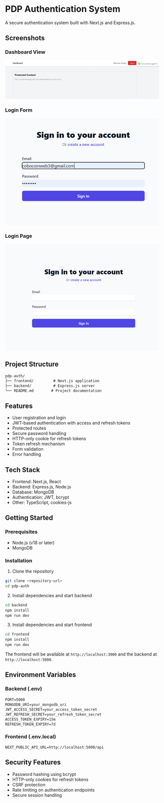 # PDP Authentication System

A secure authentication system built with Next.js and Express.js.

## Screenshots

### Dashboard View
![Dashboard](dashboard.png)

### Login Form
![Login Form](login-form.png)

### Login Page
![Login Page](login.png)

## Project Structure
```
pdp-auth/
├── frontend/         # Next.js application
├── backend/          # Express.js server
└── README.md        # Project documentation
```

## Features
- User registration and login
- JWT-based authentication with access and refresh tokens
- Protected routes
- Secure password handling
- HTTP-only cookie for refresh tokens
- Token refresh mechanism
- Form validation
- Error handling

## Tech Stack
- Frontend: Next.js, React
- Backend: Express.js, Node.js
- Database: MongoDB
- Authentication: JWT, bcrypt
- Other: TypeScript, cookies-js

## Getting Started

### Prerequisites
- Node.js (v18 or later)
- MongoDB

### Installation

1. Clone the repository
```bash
git clone <repository-url>
cd pdp-auth
```

2. Install dependencies and start backend
```bash
cd backend
npm install
npm run dev
```

3. Install dependencies and start frontend
```bash
cd frontend
npm install
npm run dev
```

The frontend will be available at `http://localhost:3000` and the backend at `http://localhost:5000`.

## Environment Variables

### Backend (.env)
```
PORT=5000
MONGODB_URI=your_mongodb_uri
JWT_ACCESS_SECRET=your_access_token_secret
JWT_REFRESH_SECRET=your_refresh_token_secret
ACCESS_TOKEN_EXPIRY=15m
REFRESH_TOKEN_EXPIRY=7d
```

### Frontend (.env.local)
```
NEXT_PUBLIC_API_URL=http://localhost:5000/api
```

## Security Features
- Password hashing using bcrypt
- HTTP-only cookies for refresh tokens
- CSRF protection
- Rate limiting on authentication endpoints
- Secure session handling
